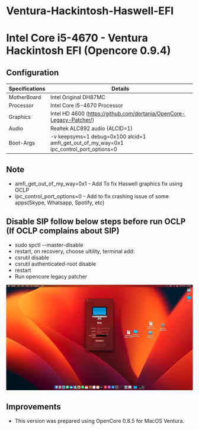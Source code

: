 # Ventura-Hackintosh-Haswell-EFI

# Intel Core i5-4670 - Ventura Hackintosh EFI (Opencore 0.9.4)
## Configuration

| Specifications | Details                                                  |
| ------------------- | ------------------------------------------- |
| MotherBoard     | Intel Original DH87MC      					|
| Processor           | Intel Core i5-4670 Processor    		    |
| Graphics | Intel HD 4600 (https://github.com/dortania/OpenCore-Legacy-Patcher/)              |
| Audio          | Realtek ALC892 audio (ALCID=1)            |
| Boot-Args | -v keepsyms=1 debug=0x100 alcid=1 amfi_get_out_of_my_way=0x1 ipc_control_port_options=0 |


## Note
- amfi_get_out_of_my_way=0x1 - Add To fix Haswell graphics fix using OCLP
- ipc_control_port_options=0 - Add to fix crashing issue of some apps(Skype, Whatsapp, Spotify, etc)
  
## Disable SIP follow below steps before run OCLP (If OCLP complains about SIP)
 - sudo spctl --master-disable 
 - restart, on recovery, choose ultility, terminal add:
 - csrutil disable
 - csrutil authenticated-root disable
 - restart
 - Run opencore legacy patcher 

![Screenshot](screenshot.png)
## Improvements
- This version was prepared using OpenCore 0.8.5 for MacOS Ventura.
